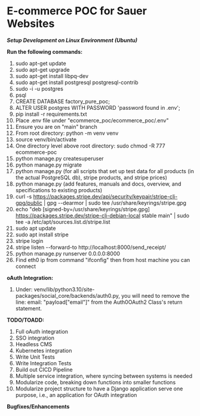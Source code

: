 # E-commerce POC for Sauer Websites

***Setup Development on Linux Environment (Ubuntu)***

**Run the following commands:**
1. sudo apt-get update
2. sudo apt-get upgrade
3. sudo apt-get install libpq-dev
4. sudo apt-get install postgresql postgresql-contrib
5. sudo -i -u postgres
6. psql
7. CREATE DATABASE factory_pure_poc;
8. ALTER USER postgres WITH PASSWORD 'password found in .env';
9. pip install -r requirements.txt
10. Place .env file under "ecommerce_poc/ecommerce_poc/.env"
11. Ensure you are on "main" branch
12. From root directory: python -m venv venv
13. source venv/bin/activate
14. One directory level above root directory: sudo chmod -R 777 ecommerce-poc
15. python manage.py createsuperuser
16. python manage.py migrate
17. python manage.py (for all scripts that set up test data for all products (in the actual PostgreSQL db), stripe products, and stripe prices)
18. python manage.py (add features, manuals and docs, overview, and specifications to existing products)
19. curl -s https://packages.stripe.dev/api/security/keypair/stripe-cli-gpg/public | gpg --dearmor | sudo tee /usr/share/keyrings/stripe.gpg
20. echo "deb [signed-by=/usr/share/keyrings/stripe.gpg] https://packages.stripe.dev/stripe-cli-debian-local stable main" | sudo tee -a /etc/apt/sources.list.d/stripe.list
21. sudo apt update
22. sudo apt install stripe
23. stripe login
24. stripe listen --forward-to http://localhost:8000/send_receipt/
25. python manage.py runserver 0.0.0.0:8000
26. Find eth0 ip from command "ifconfig" then from host machine you can connect

**oAuth Integration:**

1. Under: venv/lib/python3.10/site-packages/social_core/backends/auth0.py, you will need to remove the line: email: "payload["email"]" from the Auth0OAuth2 Class's return statement.

**TODO/TOADD:**
1. Full oAuth integration
2. SSO integration
3. Headless CMS
4. Kubernetes integration
5. Write Unit Tests
6. Write Integration Tests
7. Build out CICD Pipeline
8. Multiple service integration, where syncing between systems is needed
9. Modularize code, breaking down functions into smaller functions
10. Modularize project structure to have a Django application serve one purpose, i.e., an application for OAuth integration

**Bugfixes/Enhancements**
